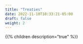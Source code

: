 ```yaml
---
title: "Treaties"
date: 2022-11-10T10:33:21-05:00
draft: false
weight: 2
---
```


{{% children description="true" %}}
